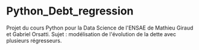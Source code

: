 # Python_Debt_regression
Projet du cours Python pour la Data Science de l'ENSAE de Mathieu Giraud et Gabriel Orsatti. Sujet : modélisation de l'évolution de la dette avec plusieurs régresseurs.    
